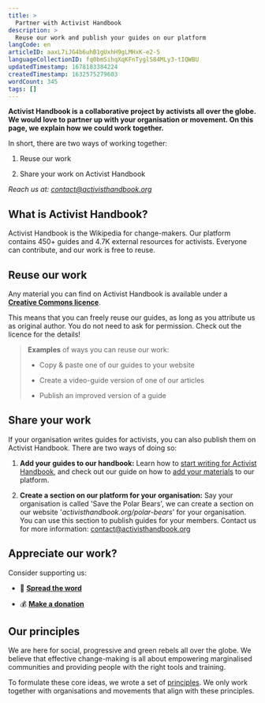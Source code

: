 ```yaml
---
title: >
  Partner with Activist Handbook
description: >
  Reuse our work and publish your guides on our platform
langCode: en
articleID: aaxL7iJG4b6uhB1gUxhH9gLMHxK-e2-5
languageCollectionID: fq0bmSihqXqKFnTyglS84MLy3-tIQWBU
updatedTimestamp: 1678183384224
createdTimestamp: 1632575279603
wordCount: 345
tags: []
---
```


**Activist Handbook is a collaborative project by activists all over the globe. We would love to partner up with your organisation or movement. On this page, we explain how we could work together.**

In short, there are two ways of working together:

1.  Reuse our work
    
2.  Share your work on Activist Handbook
    

<action-button buttonlink="mailto:contact@activisthandbook.org" buttonlabel="✉️ Get in touch"></action-button>

_Reach us at:_ [_contact@activisthandbook.org_](mailto:contact@activisthandbook.org)

## What is Activist Handbook?

Activist Handbook is the Wikipedia for change-makers. Our platform contains 450+ guides and 4.7K external resources for activists. Everyone can contribute, and our work is free to reuse.

## Reuse our work

Any material you can find on Activist Handbook is available under a [**Creative Commons licence**](/about/licence).

This means that you can freely reuse our guides, as long as you attribute us as original author. You do not need to ask for permission. Check out the licence for the details!

> **Examples** of ways you can reuse our work:
> 
> -   Copy & paste one of our guides to your website
>     
> -   Create a video-guide version of one of our articles
>     
> -   Publish an improved version of a guide
>     

## Share your work

If your organisation writes guides for activists, you can also publish them on Activist Handbook. There are two ways of doing so:

1.  **Add your guides to our handbook:** Learn how to [start writing for Activist Handbook](/contribute/write), and check out our guide on how to [add your materials](/contribute/write/external-resources) to our platform.
    
2.  **Create a section on our platform for your organisation:** Say your organisation is called 'Save the Polar Bears', we can create a section on our website '_activisthandbook.org/polar-bears_' for your organisation. You can use this section to publish guides for your members. Contact us for more information: [contact@activisthandbook.org](mailto:contact@activisthandbook.org)
    

## Appreciate our work?

Consider supporting us:

-   📢 [**Spread the word**](/share)
    
-   💰 [**Make a donation**](/donate)
    

## Our principles

We are here for social, progressive and green rebels all over the globe. We believe that effective change-making is all about empowering marginalised communities and providing people with the right tools and training.

To formulate these core ideas, we wrote a set of [principles](/about/principles). We only work together with organisations and movements that align with these principles.